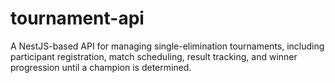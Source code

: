 # tournament-api
A NestJS-based API for managing single-elimination tournaments, including participant registration, match scheduling, result tracking, and winner progression until a champion is determined.
